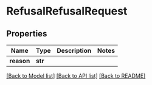 # RefusalRefusalRequest

## Properties
Name | Type | Description | Notes
------------ | ------------- | ------------- | -------------
**reason** | **str** |  | 

[[Back to Model list]](../README.md#documentation-for-models) [[Back to API list]](../README.md#documentation-for-api-endpoints) [[Back to README]](../README.md)

